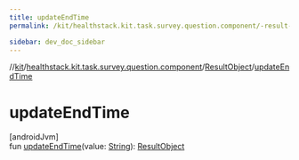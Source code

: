 ```yaml
---
title: updateEndTime
permalink: /kit/healthstack.kit.task.survey.question.component/-result-object/update-end-time.html

sidebar: dev_doc_sidebar
---
```

//[kit](../../../kit.html)/[healthstack.kit.task.survey.question.component](../index.html)/[ResultObject](index.html)/[updateEndTime](update-end-time.html)



# updateEndTime



[androidJvm]\
fun [updateEndTime](update-end-time.html)(value: [String](https://kotlinlang.org/api/latest/jvm/stdlib/kotlin/-string/index.html)): [ResultObject](index.html)




